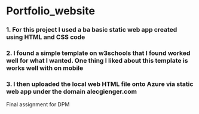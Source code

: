 # Portfolio_website
### 1. For this project I used a ba basic static web app created using HTML and CSS code
### 2. I found a simple template on w3schools that I found worked well for what I wanted. One thing I liked about this template is works well with on mobile
### 3. I then uploaded the local web HTML file onto Azure via static web app under the domain alecgienger.com
 Final assignment for DPM
